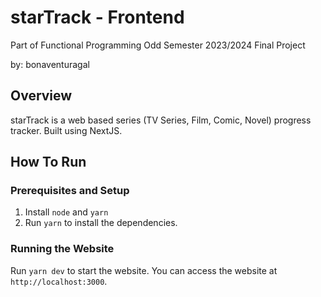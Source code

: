 # starTrack - Frontend

Part of Functional Programming Odd Semester 2023/2024 Final Project

by: bonaventuragal

## Overview

starTrack is a web based series (TV Series, Film, Comic, Novel) progress tracker. Built using NextJS.

## How To Run

### Prerequisites and Setup

1. Install `node` and `yarn`
2. Run `yarn` to install the dependencies.

### Running the Website

Run `yarn dev` to start the website. You can access the website at `http://localhost:3000`.
